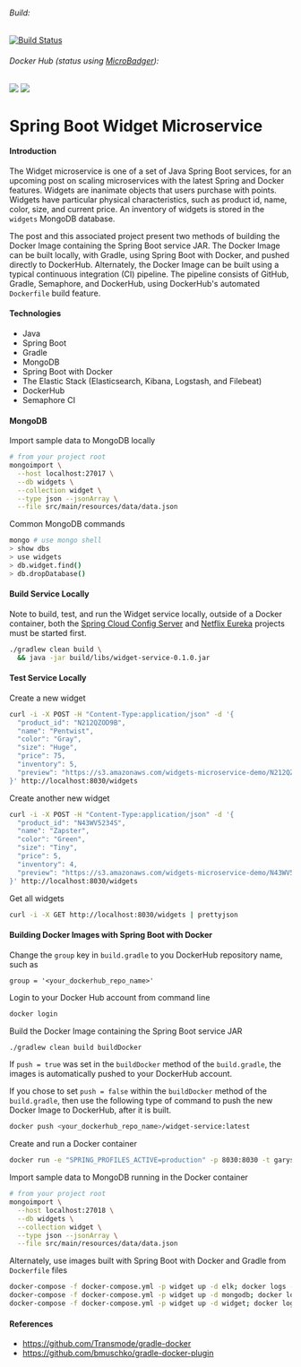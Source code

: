 ###### Build:

[![Build Status](https://semaphoreci.com/api/v1/garystafford/widget-service-standalone/branches/build-artifacts/badge.svg)](https://semaphoreci.com/garystafford/widget-service-standalone)

###### Docker Hub (_status using [MicroBadger](https://microbadger.com/#/)_):

[![](https://images.microbadger.com/badges/version/garystafford/widget-service-standalone.svg)](http://microbadger.com/images/garystafford/widget-service-standalone "Get your own version badge on microbadger.com")  [![](https://images.microbadger.com/badges/image/garystafford/widget-service-standalone.svg)](http://microbadger.com/images/garystafford/widget-service-standalone "Get your own image badge on microbadger.com")

# Spring Boot Widget Microservice

#### Introduction

The Widget microservice is one of a set of Java Spring Boot services, for an upcoming post on scaling microservices with the latest Spring and Docker features. Widgets are inanimate objects that users purchase with points. Widgets have particular physical characteristics, such as product id, name, color, size, and current price. An inventory of widgets is stored in the `widgets` MongoDB database.

The post and this associated project present two methods of building the Docker Image containing the Spring Boot service JAR. The Docker Image can be built locally, with Gradle, using Spring Boot with Docker, and pushed directly to DockerHub. Alternately, the Docker Image can be built using a typical continuous integration (CI) pipeline. The pipeline consists of GitHub, Gradle, Semaphore, and DockerHub, using DockerHub's automated `Dockerfile` build feature.

#### Technologies

-   Java
-   Spring Boot
-   Gradle
-   MongoDB
-   Spring Boot with Docker
-   The Elastic Stack (Elasticsearch, Kibana, Logstash, and Filebeat)
-   DockerHub
-   Semaphore CI

#### MongoDB

Import sample data to MongoDB locally

```bash
# from your project root
mongoimport \
  --host localhost:27017 \
  --db widgets \
  --collection widget \
  --type json --jsonArray \
  --file src/main/resources/data/data.json
```

Common MongoDB commands

```bash
mongo # use mongo shell
> show dbs
> use widgets
> db.widget.find()
> db.dropDatabase()
```

#### Build Service Locally

Note to build, test, and run the Widget service locally, outside of a Docker container, both the [Spring Cloud Config Server](https://github.com/garystafford/microservice-docker-demo-config-server) and [Netflix Eureka](https://github.com/garystafford/microservice-docker-demo-eureka-server) projects must be started first.

```bash
./gradlew clean build \
  && java -jar build/libs/widget-service-0.1.0.jar
```

#### Test Service Locally

Create a new widget

```bash
curl -i -X POST -H "Content-Type:application/json" -d '{
  "product_id": "N212QZOD9B",
  "name": "Pentwist",
  "color": "Gray",
  "size": "Huge",
  "price": 75,
  "inventory": 5,
  "preview": "https://s3.amazonaws.com/widgets-microservice-demo/N212QZOD9B.png"
}' http://localhost:8030/widgets
```

Create another new widget

```bash
curl -i -X POST -H "Content-Type:application/json" -d '{
  "product_id": "N43WV5234S",
  "name": "Zapster",
  "color": "Green",
  "size": "Tiny",
  "price": 5,
  "inventory": 4,
  "preview": "https://s3.amazonaws.com/widgets-microservice-demo/N43WV5234S.png"
}' http://localhost:8030/widgets
```

Get all widgets

```bash
curl -i -X GET http://localhost:8030/widgets | prettyjson
```

#### Building Docker Images with Spring Boot with Docker

Change the `group` key in `build.gradle` to you DockerHub repository name, such as

```text
group = '<your_dockerhub_repo_name>'
```

Login to your Docker Hub account from command line

```bash
docker login
```

Build the Docker Image containing the Spring Boot service JAR

```bash
./gradlew clean build buildDocker
```

If `push = true` was set in the `buildDocker` method of the `build.gradle`, the images
is automatically pushed to your DockerHub account.

If you chose to set `push = false` within the `buildDocker` method of the `build.gradle`,
then use the following type of command to push the new Docker Image to DockerHub, after it is built.

```bash
docker push <your_dockerhub_repo_name>/widget-service:latest
```

Create and run a Docker container

```bash
docker run -e "SPRING_PROFILES_ACTIVE=production" -p 8030:8030 -t garystafford/widget-service
```

Import sample data to MongoDB running in the Docker container

```bash
# from your project root
mongoimport \
  --host localhost:27018 \
  --db widgets \
  --collection widget \
  --type json --jsonArray \
  --file src/main/resources/data/data.json
```
Alternately, use images built with Spring Boot with Docker and Gradle from `Dockerfile` files
```bash
docker-compose -f docker-compose.yml -p widget up -d elk; docker logs --follow elk # ^C to exit
docker-compose -f docker-compose.yml -p widget up -d mongodb; docker logs --follow mongodb
docker-compose -f docker-compose.yml -p widget up -d widget; docker logs --follow widget
```


#### References

-   <https://github.com/Transmode/gradle-docker>
-   <https://github.com/bmuschko/gradle-docker-plugin>
